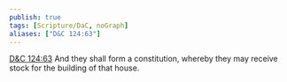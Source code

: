```yaml
---
publish: true
tags: [Scripture/DaC, noGraph]
aliases: ["D&C 124:63"]
---
```

[D&C 124:63](https://churchofjesuschrist.org/study/scriptures/dc-testament/dc/124?lang=eng&id=p63#p63) And they shall form a constitution, whereby they may receive stock for the building of that house.
